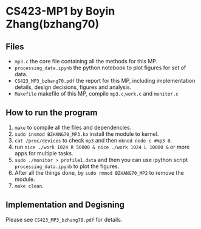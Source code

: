# CS423-MP1 by Boyin Zhang(bzhang70)

## Files

* `mp3.c` the core file containing all the methods for this MP.
* `processing_data.ipynb` the python notebook to plot figures for set of data.
* `CS423_MP3_bzhang70.pdf` the report for this MP, including implementation details, design decisions, figures and analysis.
* `Makefile` makefile of this MP, compile `mp3.c`,`work.c` and `monitor.c`

## How to run the program

1. `make` to compile all the files and dependencies.
2. `sudo insmod BZHANG70_MP3.ko` install the module to kernel.
3. `cat /proc/devices` to check `mp3` and then `mknod node c #mp3 0`.
4. run `nice ./work 1024 R 50000 & nice ./work 1024 L 10000 &` or more apps for multiple tasks.
5. `sudo ./monitor > profile1.data` and then you can use ipython script `processing_data.ipynb` to plot the figures.
6. After all the things done, by `sudo rmmod BZHANG70_MP2` to remove the module.
7. `make clean`.

## Implementation and Degisning

Please see `CS423_MP3_bzhang70.pdf` for details.
